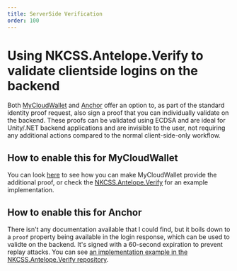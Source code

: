 ```yaml
---
title: ServerSide Verification
order: 100
---
```


# Using NKCSS.Antelope.Verify to validate clientside logins on the backend

Both [MyCloudWallet](https://mycloudwallet.com) and [Anchor](https://github.com/greymass/anchor) offer an option to, as part of the standard identity proof request, also sign a proof that you can individually validate on the backend. These proofs can be validated using ECDSA and are ideal for Unity/.NET backend applications and are invisible to the user, not requiring any additional actions compared to the normal client-side-only workflow.

## How to enable this for MyCloudWallet

You can look [here](https://github.com/worldwide-asset-exchange/waxjs#21-login-combining-proof-system) to see how you can make MyCloudWallet provide the additional proof, or check the [NKCSS.Antelope.Verify](https://github.com/NKCSS/NKCSS.Antelope.Verify/) for an example implementation.

## How to enable this for Anchor

There isn't any documentation available that I could find, but it boils down to a `proof` property being available in the login response, which can be used to validte on the backend. It's signed with a 60-second expiration to prevent replay attacks. You can see [an implementation example in the NKCSS.Antelope.Verify repository](https://github.com/NKCSS/NKCSS.Antelope.Verify/blob/97eac764b52bb185ab4a762ebe00afc1fb4c146b/VerificationExample/wwwroot/js/site.js#L99).